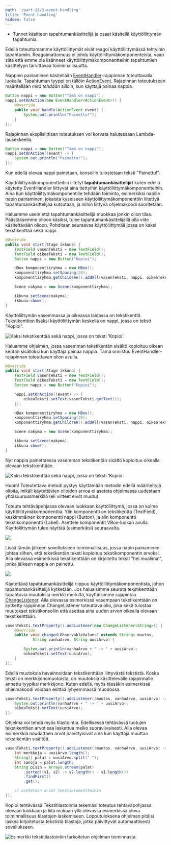 ```yaml
---
path: '/part-13/3-event-handling'
title: 'Event handling'
hidden: false
---
```


<text-box variant='learningObjectives' name='Oppimistavoitteet'>

- Tunnet käsitteen tapahtumankäsittelijä ja osaat käsitellä käyttöliittymän tapahtumia.

</text-box>


Edellä toteuttamamme käyttöliittymät eivät reagoi käyttöliittymässä tehtyihin tapahtumiin. Reagoimattomuus ei johdu käyttöliittymäkomponenteista, vaan siitä että emme ole lisänneet käyttöliittymäkomponentteihin tapahtumien käsittelyyn tarvittavaa toiminnallisuutta.

Nappien painaminen käsitellään [EventHandler](https://docs.oracle.com/javase/8/javafx/api/javafx/event/EventHandler.html)-rajapinnan toteuttavalla luokalla. Tapahtuman tyyppi on tällöin [ActionEvent](https://docs.oracle.com/javase/8/javafx/api/javafx/event/ActionEvent.html). Rajapinnan toteutukseen määritellään *mitä tehdään* silloin, kun käyttäjä painaa nappia.


```java
Button nappi = new Button("Tämä on nappi");
nappi.setOnAction(new EventHandler<ActionEvent>() {
    @Override
    public void handle(ActionEvent event) {
        System.out.println("Painettu!");
    }
});
```

Rajapinnan eksplisiittisen toteutuksen voi korvata halutessaan Lambda-lausekkeella.


```java
Button nappi = new Button("Tämä on nappi");
nappi.setOnAction((event) -> {
    System.out.println("Painettu!");
});
```

Kun edellä olevaa nappi painetaan, konsoliin tulostetaan teksti "Painettu!".


Käyttöliittymäkomponentteihin liitetyt **tapahtumankäsittelijät** kuten edellä käytetty EventHandler liittyvät aina tiettyihin käyttöliittymäkomponentteihin. Aina kun käyttöliittymäkomponentille tehdään toiminto, esimerkiksi napille napin painaminen, jokaista kyseiseen käyttöliittymäkomponenttiin liitettyä tapahtumankäsittelijää kutsutaan, ja niihin liittyvä ohjelmakoodi suoritetaan.


Haluamme usein että tapahtumankäsittelijä muokkaa jonkin olion tilaa. Päästäksemme olioon käsiksi, tulee tapahtumankäsittelijällä olla viite käsiteltävään olioon. Pohditaan seuraavaa käyttöliittymää jossa on kaksi tekstikenttää sekä nappi.


```java
@Override
public void start(Stage ikkuna) {
    TextField vasenTeksti = new TextField();
    TextField oikeaTeksti = new TextField();
    Button nappi = new Button("Kopioi");

    HBox komponenttiryhma = new HBox();
    komponenttiryhma.setSpacing(20);
    komponenttiryhma.getChildren().addAll(vasenTeksti, nappi, oikeaTeksti);

    Scene nakyma = new Scene(komponenttiryhma);

    ikkuna.setScene(nakyma);
    ikkuna.show();
}
```

Käyttöliittymän vasemmassa ja oikeassa laidassa on tekstikenttä. Tekstikenttien lisäksi käyttöliittymän keskellä on nappi, jossa on teksti "Kopioi".

<img src="../img/material/gui-kopioija.png" alt="Kaksi tekstikenttää sekä nappi, jossa on teksti 'Kopioi'."/>


Haluamme ohjelman, jossa vasemman tekstikentän sisältö kopioituu oikean kentän sisällöksi kun käyttäjä painaa nappia. Tämä onnistuu EventHandler-rajapinnan toteuttavan olion avulla.


```java
@Override
public void start(Stage ikkuna) {
    TextField vasenTeksti = new TextField();
    TextField oikeaTeksti = new TextField();
    Button nappi = new Button("Kopioi");

    nappi.setOnAction((event) -> {
        oikeaTeksti.setText(vasenTeksti.getText());
    });

    HBox komponenttiryhma = new HBox();
    komponenttiryhma.setSpacing(20);
    komponenttiryhma.getChildren().addAll(vasenTeksti, nappi, oikeaTeksti);

    Scene nakyma = new Scene(komponenttiryhma);

    ikkuna.setScene(nakyma);
    ikkuna.show();
}
```


Nyt nappia painettaessa vasemman tekstikentän sisältö kopioituu oikealla olevaan tekstikenttään.


<img src="../img/material/gui-kopioija-2.png" alt="Kaksi tekstikenttää sekä nappi, jossa on teksti 'Kopioi'."/>


Huom! Toteutettava metodi pystyy käyttämään metodin edellä määriteltyjä olioita, mikäli käytettävien olioiden arvoa ei aseteta ohjelmassa uudestaan yhtäsuuruusmerkillä (eli viitteet eivät muutu).


<programming-exercise name='Ilmoitin' tmcname='osa13-Osa13_06.Ilmoitin'>


Toteuta tehtäväpohjassa olevaan luokkaan käyttöliittymä, jossa on kolme käyttöliittymäkomponenttia. Ylin komponentti on tekstikenttä (TextField), keskimmäinen komponentti nappi (Button), ja alin komponentti tekstikomponentti (Label). Asettele komponentit VBox-luokan avulla. Käyttöliittymän tulee näyttää (esimerkiksi) seuraavalta.


<img src="../img/material/gui-ilmoitin-1.png" alt="."/>


Lisää tämän jälkeen sovellukseen toiminnallisuus, jossa napin painaminen johtaa siihen, että tekstikentän teksti kopioituu tekstikomponentin arvoksi. Alla olevassa esimerkissä tekstikenttään on kirjoitettu teksti "hei mualima!", jonka jälkeen nappia on painettu.


<img src="../img/material/gui-ilmoitin-2.png" alt="."/>


</programming-exercise>


Käytettävä tapahtumankäsittelijä riippuu käyttöliittymäkomponentista, johon tapahtumankäsittelijä kytketään. Jos haluaisimme seurata tekstikenttään tapahtuvia muutoksia merkki merkiltä, käyttäisimme rajapintaa [ChangeListener](https://docs.oracle.com/javafx/2/api/javafx/beans/value/ChangeListener.html).  Alla olevassa esimerkissä vasempaan tekstikenttään on kytketty rajapinnan ChangeListener toteuttava olio, joka sekä tulostaa muutokset tekstikonsoliin että asettaa aina uuden arvon oikealla olevaan tekstikenttään.


```java
vasenTeksti.textProperty().addListener(new ChangeListener<String>() {
    @Override
    public void changed(ObservableValue<? extends String> muutos,
            String vanhaArvo, String uusiArvo) {

        System.out.println(vanhaArvo + " -> " + uusiArvo);
        oikeaTeksti.setText(uusiArvo);
    }
});
```


Edellä muutoksia havainnoidaan tekstikenttään liittyvästä tekstistä. Koska teksti on merkkijonomuotoista, on muutoksia käsittelevälle rajapinnalle annettu tyypiksi merkkijono. Kuten edellä, myös tässäkin esimerkissä ohjelmakoodi voidaan esittää lyhyemmässä muodossa.


```java
vasenTeksti.textProperty().addListener((muutos, vanhaArvo, uusiArvo) -> {
    System.out.println(vanhaArvo + " -> " + uusiArvo);
    oikeaTeksti.setText(uusiArvo);
});
```


Ohjelma voi tehdä myös tilastointia. Edellisessä tehtävässä luotujen tekstikenttien arvot saa laskettua melko suoraviivaisesti. Alla olevaa esimerkkiä noudattaen arvot päivittyisivät aina kun käyttäjä muuttaa tekstikentän sisältöä.


```java
vasenTeksti.textProperty().addListener((muutos, vanhaArvo, uusiArvo) -> {
    int merkkeja = uusiArvo.length();
    String[] palat = uusiArvo.split(" ");
    int sanoja = palat.length;
    String pisin = Arrays.stream(palat)
        .sorted((s1, s2) -> s2.length() - s1.length())
        .findFirst()
        .get();

    // asetetaan arvot tekstielementteihin
});
```


<programming-exercise name='Tekstitilastointia, osa II' tmcname='osa13-Osa13_07.TekstitilastointiaOsa2'>


Kopioi tehtävässä Tekstitilastointia tekemäsi toteutus tehtäväpohjassa olevaan luokkaan ja liitä mukaan yllä olevassa esimerkissä oleva toiminnallisuus tilastojen laskemiseen. Lopputuloksena ohjelman pitäisi laskea kirjoitetusta tekstistä tilastoja, jotka päivittyvät automaattisesti sovellukseen.

<img src="../img/material/gui-tilastoja.gif" alt="Esimerkki tekstitilastointiin tarkoitetun ohjelman toiminnasta."/>

</programming-exercise>
